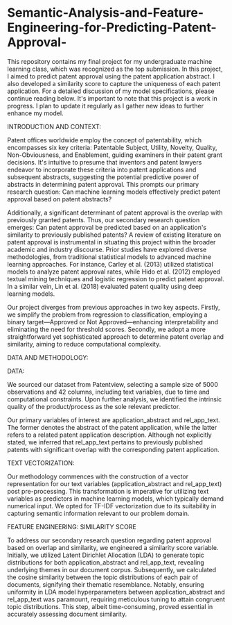 # Semantic-Analysis-and-Feature-Engineering-for-Predicting-Patent-Approval-

This repository contains my final project for my undergraduate machine learning class, which was recognized as the top submission. In this project, I aimed to predict patent approval using the patent application abstract. I also developed a similarity score to capture the uniqueness of each patent application. For a detailed discussion of my model specifications, please continue reading below. It's important to note that this project is a work in progress. I plan to update it regularly as I gather new ideas to further enhance my model.

INTRODUCTION AND CONTEXT:

Patent offices worldwide employ the concept of patentability, which encompasses six key criteria: Patentable Subject, Utility, Novelty, Quality, Non-Obviousness, and Enablement, guiding examiners in their patent grant decisions. It's intuitive to presume that inventors and patent lawyers endeavor to incorporate these criteria into patent applications and subsequent abstracts, suggesting the potential predictive power of abstracts in determining patent approval. This prompts our primary research question: Can machine learning models effectively predict patent approval based on patent abstracts?

Additionally, a significant determinant of patent approval is the overlap with previously granted patents. Thus, our secondary research question emerges: Can patent approval be predicted based on an application's similarity to previously published patents? A review of existing literature on patent approval is instrumental in situating this project within the broader academic and industry discourse. Prior studies have explored diverse methodologies, from traditional statistical models to advanced machine learning approaches. For instance, Carley et al. (2013) utilized statistical models to analyze patent approval rates, while Hido et al. (2012) employed textual mining techniques and logistic regression to predict patent approval. In a similar vein, Lin et al. (2018) evaluated patent quality using deep learning models.

Our project diverges from previous approaches in two key aspects. Firstly, we simplify the problem from regression to classification, employing a binary target—Approved or Not Approved—enhancing interpretability and eliminating the need for threshold scores. Secondly, we adopt a more straightforward yet sophisticated approach to determine patent overlap and similarity, aiming to reduce computational complexity.

DATA AND METHODOLOGY:

DATA:

We sourced our dataset from Patentview, selecting a sample size of 5000 observations and 42 columns, including text variables, due to time and computational constraints. Upon further analysis, we identified the intrinsic quality of the product/process as the sole relevant predictor.

Our primary variables of interest are application_abstract and rel_app_text. The former denotes the abstract of the patent application, while the latter refers to a related patent application description. Although not explicitly stated, we inferred that rel_app_text pertains to previously published patents with significant overlap with the corresponding patent application.

TEXT VECTORIZATION:

Our methodology commences with the construction of a vector representation for our text variables (application_abstract and rel_app_text) post pre-processing. This transformation is imperative for utilizing text variables as predictors in machine learning models, which typically demand numerical input. We opted for TF-IDF vectorization due to its suitability in capturing semantic information relevant to our problem domain.

FEATURE ENGINEERING: SIMILARITY SCORE

To address our secondary research question regarding patent approval based on overlap and similarity, we engineered a similarity score variable. Initially, we utilized Latent Dirichlet Allocation (LDA) to generate topic distributions for both application_abstract and rel_app_text, revealing underlying themes in our document corpus. Subsequently, we calculated the cosine similarity between the topic distributions of each pair of documents, signifying their thematic resemblance. Notably, ensuring uniformity in LDA model hyperparameters between application_abstract and rel_app_text was paramount, requiring meticulous tuning to attain congruent topic distributions. This step, albeit time-consuming, proved essential in accurately assessing document similarity.
